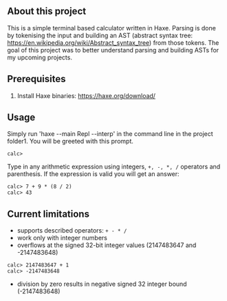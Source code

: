 ## About this project
This is a simple terminal based calculator written in Haxe.
Parsing is done by tokenising the input and building an AST (abstract syntax tree: https://en.wikipedia.org/wiki/Abstract_syntax_tree) from those tokens.
The goal of this project was to better understand parsing and building ASTs for my upcoming projects.

## Prerequisites
1. Install Haxe binaries: https://haxe.org/download/

## Usage
Simply run 'haxe --main Repl --interp' in the command line in the project folder1. 
You will be greeted with this prompt.

```
calc>
```

Type in any arithmetic expression using integers, `+, -, *, /` operators and parenthesis.
If the expression is valid you will get an answer:
```
calc> 7 + 9 * (8 / 2)
calc> 43
```

## Current limitations
- supports described operators: `+ - * /`
- work only with integer numbers
- overflows at the signed 32-bit integer values (2147483647 and -2147483648) 
```
calc> 2147483647 + 1
calc> -2147483648
```
- division by zero results in negative signed 32 integer bound (-2147483648)
